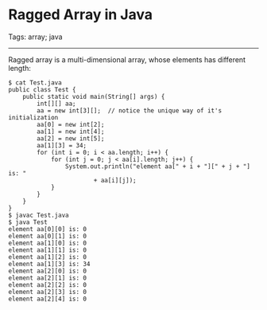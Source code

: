 # Ragged Array in Java
Tags: array; java

------

Ragged array is a multi-dimensional array, whose elements has different length:

    $ cat Test.java
    public class Test {
        public static void main(String[] args) {
            int[][] aa;
            aa = new int[3][];  // notice the unique way of it's initialization
            aa[0] = new int[2];
            aa[1] = new int[4];
            aa[2] = new int[5];
            aa[1][3] = 34;
            for (int i = 0; i < aa.length; i++) {
                for (int j = 0; j < aa[i].length; j++) {
                    System.out.println("element aa[" + i + "][" + j + "] is: "
                            + aa[i][j]);
                }
            }
        }
    }
    $ javac Test.java
    $ java Test
    element aa[0][0] is: 0
    element aa[0][1] is: 0
    element aa[1][0] is: 0
    element aa[1][1] is: 0
    element aa[1][2] is: 0
    element aa[1][3] is: 34
    element aa[2][0] is: 0
    element aa[2][1] is: 0
    element aa[2][2] is: 0
    element aa[2][3] is: 0
    element aa[2][4] is: 0

